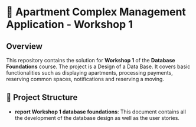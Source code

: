 # 🏢 Apartment Complex Management Application - Workshop 1

## Overview

This repository contains the solution for **Workshop 1** of the **Database Foundations** course. The project is a Design of a Data Base. It covers basic functionalities such as displaying apartments, processing payments, reserving common spaces, notifications and reserving a moving.

## 📁 Project Structure

- **report Workshop 1 database foundations**:
This document contains all the development of the database design as well as the user stories.
  